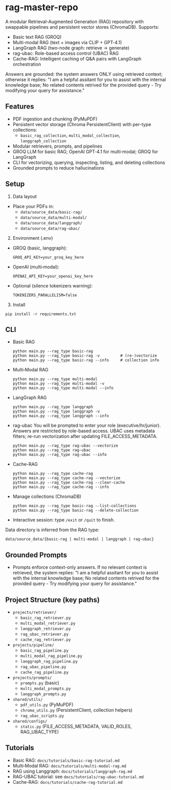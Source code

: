 # rag-master-repo

A modular Retrieval-Augmented Generation (RAG) repository with swappable pipelines and persistent vector stores (ChromaDB). Supports:
- Basic text RAG (GROQ)
- Multi-modal RAG (text + images via CLIP + GPT‑4.1)
- LangGraph RAG (two-node graph: retrieve → generate)
- rag-ubac: Role-based access control (UBAC) RAG
- Cache-RAG: Intelligent caching of Q&A pairs with LangGraph orchestration

Answers are grounded: the system answers ONLY using retrieved context; otherwise it replies:
"I am a helpful assitant for you to assist with the internal knowledge base; No related contents retrived for the provided query - Try modifying your query for assistance."

## Features

- PDF ingestion and chunking (PyMuPDF)
- Persistent vector storage (Chroma PersistentClient) with per-type collections:
  - `basic_rag_collection`, `multi_modal_collection`, `langgraph_collection`
- Modular retrievers, prompts, and pipelines
- GROQ LLM for basic RAG; OpenAI GPT‑4.1 for multi‑modal; GROQ for LangGraph
- CLI for vectorizing, querying, inspecting, listing, and deleting collections
- Grounded prompts to reduce hallucinations

## Setup

1) Data layout
- Place your PDFs in:
  - `data/source_data/basic-rag/`
  - `data/source_data/multi-modal/`
  - `data/source_data/langgraph/`
  - `data/source_data/rag-ubac/`

2) Environment (.env)
- GROQ (basic, langgraph):
  ```
  GROQ_API_KEY=your_groq_key_here
  ```
- OpenAI (multi‑modal):
  ```
  OPENAI_API_KEY=your_openai_key_here
  ```
- Optional (silence tokenizers warning):
  ```
  TOKENIZERS_PARALLELISM=false
  ```

3) Install
```
pip install -r requirements.txt
```

## CLI

- Basic RAG
  ```
  python main.py --rag_type basic-rag
  python main.py --rag_type basic-rag -v         # (re-)vectorize
  python main.py --rag_type basic-rag --info     # collection info
  ```

- Multi‑Modal RAG
  ```
  python main.py --rag_type multi-modal
  python main.py --rag_type multi-modal -v
  python main.py --rag_type multi-modal --info
  ```

- LangGraph RAG
  ```
  python main.py --rag_type langgraph
  python main.py --rag_type langgraph -v
  python main.py --rag_type langgraph --info
  ```

- rag-ubac
  You will be prompted to enter your role (executive/hr/junior). Answers are restricted by role-based access. UBAC uses metadata filters; re-run vectorization after updating FILE_ACCESS_METADATA.
  ```
  python main.py --rag_type rag-ubac --vectorize
  python main.py --rag_type rag-ubac
  python main.py --rag_type rag-ubac --info
  ```

- Cache-RAG
  ```
  python main.py --rag_type cache-rag
  python main.py --rag_type cache-rag --vectorize
  python main.py --rag_type cache-rag --clear-cache
  python main.py --rag_type cache-rag --info
  ```

- Manage collections (ChromaDB)
  ```
  python main.py --rag_type basic-rag --list-collections
  python main.py --rag_type basic-rag --delete-collection
  ```

- Interactive session: type `/exit` or `/quit` to finish.

Data directory is inferred from the RAG type:
```
data/source_data/{basic-rag | multi-modal | langgraph | rag-ubac}
```

## Grounded Prompts

- Prompts enforce context-only answers. If no relevant context is retrieved, the system replies:
  "I am a helpful assitant for you to assist with the internal knowledge base; No related contents retrived for the provided query - Try modifying your query for assistance."

## Project Structure (key paths)

- `projects/retriever/`
  - `basic_rag_retriever.py`
  - `multi_modal_retriever.py`
  - `langgraph_retriever.py`
  - `rag_ubac_retriever.py`
  - `cache_rag_retriever.py`
- `projects/pipeline/`
  - `basic_rag_pipeline.py`
  - `multi_modal_rag_pipeline.py`
  - `langgraph_rag_pipeline.py`
  - `rag_ubac_pipeline.py`
  - `cache_rag_pipeline.py`
- `projects/prompts/`
  - `prompts.py` (basic)
  - `multi_modal_prompts.py`
  - `langgraph_prompts.py`
- `shared/utils/`
  - `pdf_utils.py` (PyMuPDF)
  - `chroma_utils.py` (PersistentClient, collection helpers)
  - `rag_ubac_scripts.py`
- `shared/configs/`
  - `static.py` (FILE_ACCESS_METADATA, VALID_ROLES, RAG_UBAC_TYPE)

## Tutorials

- Basic RAG: `docs/tutorials/basic-rag-tutorial.md`
- Multi‑Modal RAG: `docs/tutorials/multi-modal-rag.md`
- RAG using Langgraph: `docs/tutorials/langgraph-rag.md`
- RAG-UBAC tutorial: see `docs/tutorials/rag-ubac-tutorial.md`
- Cache-RAG: `docs/tutorials/cache-rag-tutorial.md`
